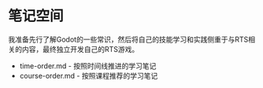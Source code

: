 # 笔记空间

我准备先行了解Godot的一些常识，然后将自己的技能学习和实践侧重于与RTS相关的内容，最终独立开发自己的RTS游戏。

- time-order.md - 按照时间线推进的学习笔记
- course-order.md - 按照课程推荐的学习笔记
